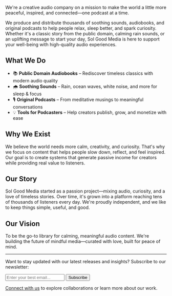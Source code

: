 We're a creative audio company on a mission to make the world a little more peaceful, inspired, and connected—one podcast at a time.

We produce and distribute thousands of soothing sounds, audiobooks, and original podcasts to help people relax, sleep better, and spark curiosity. Whether it's a classic story from the public domain, calming rain sounds, or an uplifting message to start your day, Sol Good Media is here to support your well-being with high-quality audio experiences.

## What We Do

- 📚 **Public Domain Audiobooks** – Rediscover timeless classics with modern audio quality
- 🌧️ **Soothing Sounds** – Rain, ocean waves, white noise, and more for sleep & focus
- 🎙️ **Original Podcasts** – From meditative musings to meaningful conversations
- 💡 **Tools for Podcasters** – Help creators publish, grow, and monetize with ease

## Why We Exist

We believe the world needs more calm, creativity, and curiosity. That's why we focus on content that helps people slow down, reflect, and feel inspired. Our goal is to create systems that generate passive income for creators while providing real value to listeners.

## Our Story

Sol Good Media started as a passion project—mixing audio, curiosity, and a love of timeless stories. Over time, it's grown into a platform reaching tens of thousands of listeners every day. We're proudly independent, and we like to keep things simple, useful, and good.

## Our Vision

To be the go-to library for calming, meaningful audio content. We're building the future of mindful media—curated with love, built for peace of mind.

---

Want to stay updated with our latest releases and insights? Subscribe to our newsletter:

<form class="newsletter-form">
    <input type="email" placeholder="Enter your best email..." aria-label="Email for newsletter">
    <button type="submit">Subscribe</button>
</form>

[Connect with us](mailto:hello@solgoodmedia.com) to explore collaborations or learn more about our work. 